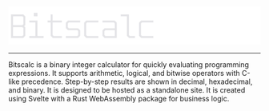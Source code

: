 ![Bitscalc](site/src/assets/logo.svg)

***

Bitscalc is a binary integer calculator for quickly evaluating programming expressions. It supports arithmetic, logical, and bitwise operators with C-like precedence. Step-by-step results are shown in decimal, hexadecimal, and binary. It is designed to be hosted as a standalone site. It is created using Svelte with a Rust WebAssembly package for business logic. 